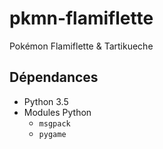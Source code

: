 # pkmn-flamiflette
Pokémon Flamiflette &amp; Tartikueche

## Dépendances
* Python 3.5
* Modules Python
    * `msgpack`
    * `pygame`

